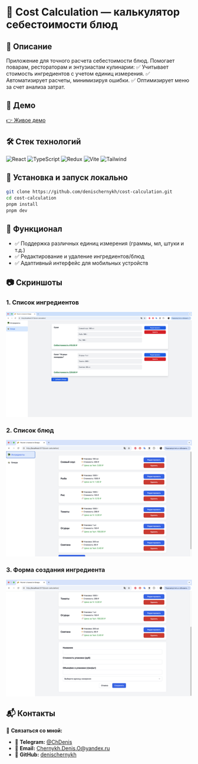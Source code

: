 # 🍳 Cost Calculation — калькулятор себестоимости блюд

## 📌 Описание

Приложение для точного расчета себестоимости блюд. Помогает поварам, рестораторам и энтузиастам кулинарии:
✅ Учитывает стоимость ингредиентов с учетом единиц измерения.
✅ Автоматизирует расчеты, минимизируя ошибки.
✅ Оптимизирует меню за счет анализа затрат.

## 🔗 Демо

[👉 Живое демо](https://denischernykh.github.io/cost-calculation/)

## 🛠️ Стек технологий

![React](https://img.shields.io/badge/React-18-blue)
![TypeScript](https://img.shields.io/badge/TypeScript-5.0%2B-blue)
![Redux](https://img.shields.io/badge/Redux-Toolkit-purple)
![Vite](https://img.shields.io/badge/Vite-6.0%2B-orange)
![Tailwind](https://img.shields.io/badge/Tailwind-3.3%2B-blueviolet)

## 📂 Установка и запуск локально

```sh
git clone https://github.com/denischernykh/cost-calculation.git
cd cost-calculation
pnpm install
pnpm dev
```

## 🎯 Функционал

- ✅ Поддержка различных единиц измерения (граммы, мл, штуки и т.д.)
- ✅ Редактирование и удаление ингредиентов/блюд
- ✅ Адаптивный интерфейс для мобильных устройств

## 📷 Скриншоты

### 1. Список ингредиентов

![Список ингредиентов](https://raw.githubusercontent.com/denischernykh/cost-calculation/main/docs/screenshots/1.png)

### 2. Список блюд

![Список блюд](https://raw.githubusercontent.com/denischernykh/cost-calculation/main/docs/screenshots/2.png)

### 3. Форма создания ингредиента

![Форма создания](https://raw.githubusercontent.com/denischernykh/cost-calculation/main/docs/screenshots/3.png)

## 📬 Контакты

📩 **Связаться со мной:**

- 🔹 **Telegram:** [@ChDenis](https://t.me/ChDenis)
- 🔹 **Email:** [Chernykh.Denis.O@yandex.ru](mailto:Chernykh.Denis.O@yandex.ru)
- 🔹 **GitHub:** [denischernykh](https://github.com/denischernykh)
